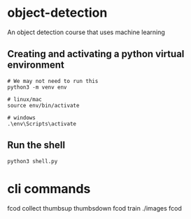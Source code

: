# object-detection

An object detection course that uses machine learning

## Creating and activating a python virtual environment

```
# We may not need to run this
python3 -m venv env

# linux/mac
source env/bin/activate

# windows
.\env\Scripts\activate
```

## Run the shell

```
python3 shell.py
```

# cli commands

fcod collect thumbsup thumbsdown
fcod train ./images
fcod
